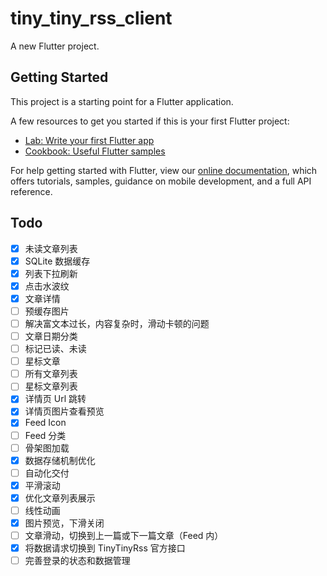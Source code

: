 # tiny_tiny_rss_client

A new Flutter project.

## Getting Started

This project is a starting point for a Flutter application.

A few resources to get you started if this is your first Flutter project:

- [Lab: Write your first Flutter app](https://flutter.dev/docs/get-started/codelab)
- [Cookbook: Useful Flutter samples](https://flutter.dev/docs/cookbook)

For help getting started with Flutter, view our
[online documentation](https://flutter.dev/docs), which offers tutorials,
samples, guidance on mobile development, and a full API reference.

## Todo
- [x] 未读文章列表
- [x] SQLite 数据缓存
- [x] 列表下拉刷新
- [x] 点击水波纹
- [x] 文章详情
- [ ] 预缓存图片
- [ ] 解决富文本过长，内容复杂时，滑动卡顿的问题
- [ ] 文章日期分类
- [ ] 标记已读、未读
- [ ] 星标文章
- [ ] 所有文章列表
- [ ] 星标文章列表
- [x] 详情页 Url 跳转
- [x] 详情页图片查看预览
- [x] Feed Icon
- [ ] Feed 分类
- [ ] 骨架图加载
- [x] 数据存储机制优化
- [ ] 自动化交付
- [x] 平滑滚动
- [x] 优化文章列表展示
- [ ] 线性动画
- [x] 图片预览，下滑关闭
- [ ] 文章滑动，切换到上一篇或下一篇文章（Feed 内）
- [x] 将数据请求切换到 TinyTinyRss 官方接口
- [ ] 完善登录的状态和数据管理